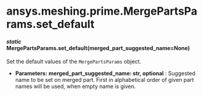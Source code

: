 # ansys.meshing.prime.MergePartsParams.set_default



#### *static* MergePartsParams.set_default(merged_part_suggested_name=None)

Set the default values of the `MergePartsParams` object.

* **Parameters:**
  **merged_part_suggested_name: str, optional**
  : Suggested name to be set on merged part. First in alphabetical order of given part names will be used, when empty name is given.

<!-- !! processed by numpydoc !! -->
